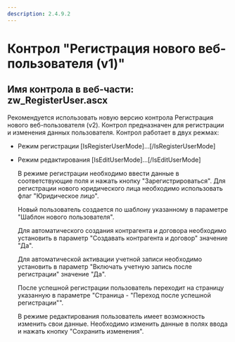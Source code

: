 ```yaml
---
description: 2.4.9.2
---
```


# Контрол "Регистрация нового веб-пользователя \(v1\)"

## Имя контрола в веб-части: zw\_RegisterUser.ascx

Рекомендуется использовать новую версию контрола Регистрация нового веб-пользователя \(v2\). Контрол предназначен для регистрации и изменения данных пользователя. Контрол работает в двух режмах:

* Режим регистрации \[IsRegisterUserMode\]...\[/IsRegisterUserMode\]
* Режим редактирования \[IsEditUserMode\]...\[/IsEditUserMode\]

  В режиме регистрации необходимо ввести данные в соответствующие поля и нажать кнопку "Зарегистрироваться". Для регистрации нового юридического лица необходимо использовать флаг "Юридическое лицо".

  Новый пользователь создается по шаблону указанному в параметре "Шаблон нового пользователя". 

  Для автоматического создания контрагента и договора необходимо установить в параметр "Создавать контрагента и договор" значение "Да". 

  Для автоматической активации учетной записи необходимо установить в параметр "Включать учетную запись после регистрации" значение "Да".  

  После успешной регистрации пользователь переходит на страницу указанную в параметре  "Страница - "Переход после успешной регистрации"".

  В режиме редактирования пользователь имеет возможность изменить свои данные. Необходимо изменить данные в полях ввода и нажать кнопку  "Сохранить изменения".

